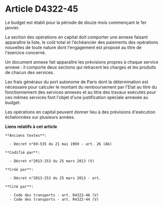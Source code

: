 # Article D4322-45

Le budget est établi pour la période de douze mois commençant le 1er janvier.

La section des opérations en capital doit comporter une annexe faisant apparaître la liste, le coût total et l'échéancier des
paiements des opérations nouvelles de toute nature dont l'engagement est proposé au titre de l'exercice concerné.

Un document annexe fait apparaître les prévisions propres à chaque service annexe : il comporte deux sections qui retracent
les charges et les produits de chacun des services.

Les frais généraux du port autonome de Paris dont la détermination est nécessaire pour calculer le montant du remboursement
par l'Etat au titre du fonctionnement des services annexes et au titre des travaux exécutés pour ces mêmes services font
l'objet d'une justification spéciale annexée au budget.

Les opérations en capital peuvent donner lieu à des prévisions d'exécution échelonnées sur plusieurs années.

**Liens relatifs à cet article**

	**Anciens textes**:

	  - Décret n°69-535 du 21 mai 1969 - art. 26 (Ab)

	**Codifié par**:

	  - Décret n°2013-253 du 25 mars 2013 (V)

	**Créé par**:

	  - Décret n°2013-253 du 25 mars 2013 - art.

	**Cité par**:

	  - Code des transports - art. D4322-46 (V)
	  - Code des transports - art. R4322-44 (V)
